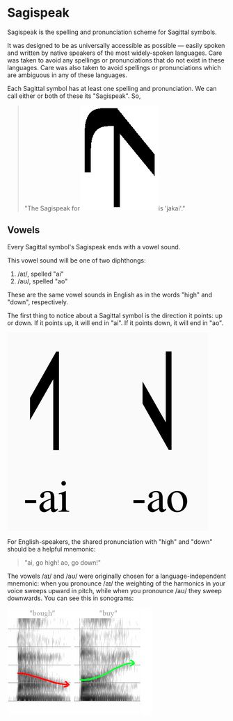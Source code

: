 # Sagispeak

Sagispeak is the spelling and pronunciation scheme for Sagittal symbols.

It was designed to be as universally accessible as possible — easily spoken and written by native speakers of the most widely-spoken languages. Care was taken to avoid any spellings or pronunciations that do not exist in these languages. Care was also taken to avoid spellings or pronunciations which are ambiguous in any of these languages.

Each Sagittal symbol has at least one spelling and pronunciation. We can call either or both of these its "Sagispeak". So,  

> "The Sagispeak for![](../.gitbook/assets/jakai.png)is 'jakai'."

## Vowels

Every Sagittal symbol's Sagispeak ends with a vowel sound.

This vowel sound will be one of two diphthongs:

1. /aɪ/, spelled "ai"
2. /aʊ/, spelled "ao"

These are the same vowel sounds in English as in the words "high" and "down", respectively.

The first thing to notice about a Sagittal symbol is the direction it points: up or down. If it points up, it will end in "ai". If it points down, it will end in "ao".

![](../.gitbook/assets/up-and-down.png)

For English-speakers, the shared pronunciation with "high" and "down" should be a helpful mnemonic:

> "ai, go high! ao, go down!"

The vowels /aɪ/ and /aʊ/ were originally chosen for a language-independent mnemonic: when you pronounce /aɪ/ the weighting of the harmonics in your voice sweeps upward in pitch, while when you pronounce /aʊ/ they sweep downwards. You can see this in sonograms:

![on the left, /a&#x28A;/; on the right, /a&#x26A;/](../.gitbook/assets/ai-ao.jpg)

